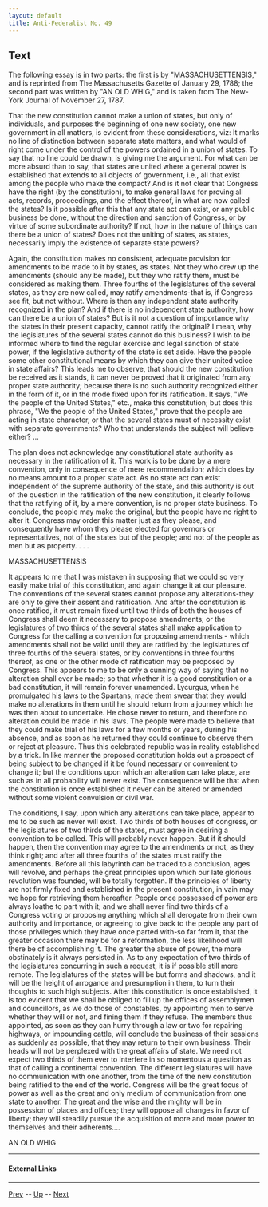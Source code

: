 ```yaml
---
layout: default
title: Anti-Federalist No. 49
---
```


## Text

The following essay is in two parts: the first is by "MASSACHUSETTENSIS," and is reprinted from The Massachusetts Gazette of January 29, 1788; the second part was written by "AN OLD WHIG," and is taken from The New-York Journal of November 27, 1787.

That the new constitution cannot make a union of states, but only of individuals, and purposes the beginning of one new society, one new government in all matters, is evident from these considerations, viz: It marks no line of distinction between separate state matters, and what would of right come under the control of the powers ordained in a union of states. To say that no line could be drawn, is giving me the argument. For what can be more absurd than to say, that states are united where a general power is established that extends to all objects of government, i.e., all that exist among the people who make the compact? And is it not clear that Congress have the right (by the constitution), to make general laws for proving all acts, records, proceedings, and the effect thereof, in what are now called the states? Is it possible after this that any state act can exist, or any public business be done, without the direction and sanction of Congress, or by virtue of some subordinate authority? If not, how in the nature of things can there be a union of states? Does not the uniting of states, as states, necessarily imply the existence of separate state powers?

Again, the constitution makes no consistent, adequate provision for amendments to be made to it by states, as states. Not they who drew up the amendments (should any be made), but they who ratify them, must be considered as making them. Three fourths of the legislatures of the several states, as they are now called, may ratify amendments-that is, if Congress see fit, but not without. Where is then any independent state authority recognized in the plan? And if there is no independent state authority, how can there be a union of states? But is it not a question of importance why the states in their present capacity, cannot ratify the original? I mean, why the legislatures of the several states cannot do this business? I wish to be informed where to find the regular exercise and legal sanction of state power, if the legislative authority of the state is set aside. Have the people some other constitutional means by which they can give their united voice in state affairs? This leads me to observe, that should the new constitution be received as it stands, it can never be proved that it originated from any proper state authority; because there is no such authority recognized either in the form of it, or in the mode fixed upon for its ratification. It says, "We the people of the United States," etc., make this constitution; but does this phrase, "We the people of the United States," prove that the people are acting in state character, or that the several states must of necessity exist with separate governments? Who that understands the subject will believe either? ...

The plan does not acknowledge any constitutional state authority as necessary in the ratification of it. This work is to be done by a mere convention, only in consequence of mere recommendation; which does by no means amount to a proper state act. As no state act can exist independent of the supreme authority of the state, and this authority is out of the question in the ratification of the new constitution, it clearly follows that the ratifying of it, by a mere convention, is no proper state business. To conclude, the people may make the original, but the people have no right to alter it. Congress may order this matter just as they please, and consequently have whom they please elected for governors or representatives, not of the states but of the people; and not of the people as men but as property. . . .

MASSACHUSETTENSIS

It appears to me that I was mistaken in supposing that we could so very easily make trial of this constitution, and again change it at our pleasure. The conventions of the several states cannot propose any alterations-they are only to give their assent and ratification. And after the constitution is once ratified, it must remain fixed until two thirds of both the houses of Congress shall deem it necessary to propose amendments; or the legislatures of two thirds of the several states shall make application to Congress for the calling a convention for proposing amendments - which amendments shall not be valid until they are ratified by the legislatures of three fourths of the several states, or by conventions in three fourths thereof, as one or the other mode of ratification may be proposed by Congress. This appears to me to be only a cunning way of saying that no alteration shall ever be made; so that whether it is a good constitution or a bad constitution, it will remain forever unamended. Lycurgus, when he promulgated his laws to the Spartans, made them swear that they would make no alterations in them until he should return from a journey which he was then about to undertake. He chose never to return, and therefore no alteration could be made in his laws. The people were made to believe that they could make trial of his laws for a few months or years, during his absence, and as soon as he returned they could continue to observe them or reject at pleasure. Thus this celebrated republic was in reality established by a trick. In like manner the proposed constitution holds out a prospect of being subject to be changed if it be found necessary or convenient to change it; but the conditions upon which an alteration can take place, are such as in all probability will never exist. The consequence will be that when the constitution is once established it never can be altered or amended without some violent convulsion or civil war.

The conditions, I say, upon which any alterations can take place, appear to me to be such as never will exist. Two thirds of both houses of congress, or the legislatures of two thirds of the states, must agree in desiring a convention to be called. This will probably never happen. But if it should happen, then the convention may agree to the amendments or not, as they think right; and after all three fourths of the states must ratify the amendments. Before all this labyrinth can be traced to a conclusion, ages will revolve, and perhaps the great principles upon which our late glorious revolution was founded, will be totally forgotten. If the principles of liberty are not firmly fixed and established in the present constitution, in vain may we hope for retrieving them hereafter. People once possessed of power are always loathe to part with it; and we shall never find two thirds of a Congress voting or proposing anything which shall derogate from their own authority and importance, or agreeing to give back to the people any part of those privileges which they have once parted with-so far from it, that the greater occasion there may be for a reformation, the less likelihood will there be of accomplishing it. The greater the abuse of power, the more obstinately is it always persisted in. As to any expectation of two thirds of the legislatures concurring in such a request, it is if possible still more remote. The legislatures of the states will be but forms and shadows, and it will be the height of arrogance and presumption in them, to turn their thoughts to such high subjects. After this constitution is once established, it is too evident that we shall be obliged to fill up the offices of assemblymen and councillors, as we do those of constables, by appointing men to serve whether they will or not, and fining them if they refuse. The members thus appointed, as soon as they can hurry through a law or two for repairing highways, or impounding cattle, will conclude the business of their sessions as suddenly as possible, that they may return to their own business. Their heads will not be perplexed with the great affairs of state. We need not expect two thirds of them ever to interfere in so momentous a question as that of calling a continental convention. The different legislatures will have no communication with one another, from the time of the new constitution being ratified to the end of the world. Congress will be the great focus of power as well as the great and only medium of communication from one state to another. The great and the wise and the mighty will be in possession of places and offices; they will oppose all changes in favor of liberty; they will steadily pursue the acquisition of more and more power to themselves and their adherents....

AN OLD WHIG

---
#### External Links

---

[Prev](48.md) -- [Up](README.md) -- [Next](50.md)